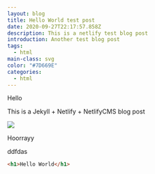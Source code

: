 ```yaml
---
layout: blog
title: Hello World test post
date: 2020-09-27T22:17:57.858Z
description: This is a netlify test blog post
introduction: Another test blog post
tags:
  - html
main-class: svg
color: "#7D669E"
categories:
  - html
---
```

Hello

This is a Jekyll + Netlify + NetlifyCMS blog post

![](/assets/img/blog-image.png)

Hoorrayy

ddfdas

```html
<h1>Hello World</h1>
```